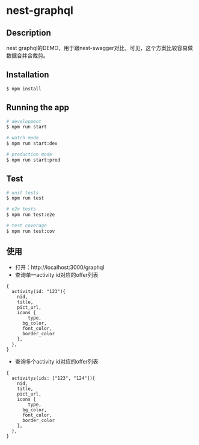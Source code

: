 # nest-graphql

## Description

nest graphql的DEMO，用于跟nest-swagger对比，可见，这个方案比较容易做数据合并合裁剪。

## Installation

```bash
$ npm install
```

## Running the app

```bash
# development
$ npm run start

# watch mode
$ npm run start:dev

# production mode
$ npm run start:prod
```

## Test

```bash
# unit tests
$ npm run test

# e2e tests
$ npm run test:e2e

# test coverage
$ npm run test:cov
```

## 使用

* 打开：http://localhost:3000/graphql
* 查询单一activity id对应的offer列表
```
{
  activity(id: "123"){
  	nid,
    title,
    pict_url,
    icons {
    	type,
      bg_color,
      font_color,
      border_color
    },
  },
}
```
* 查询多个activity id对应的offer列表
```
{
  activitys(ids: ["123", "124"]){
  	nid,
    title,
    pict_url,
    icons {
    	type,
      bg_color,
      font_color,
      border_color
    },
  },
}
```
